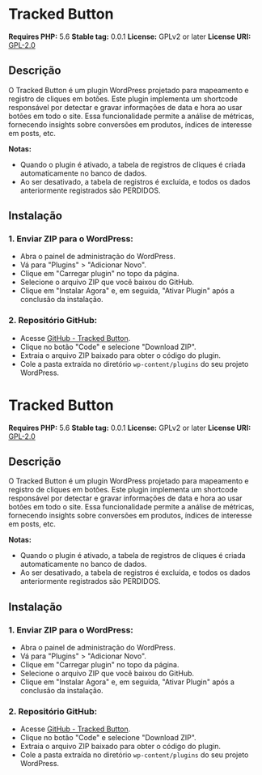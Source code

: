 # Tracked Button

**Requires PHP:** 5.6
**Stable tag:** 0.0.1
**License:** GPLv2 or later
**License URI:** [GPL-2.0](https://www.gnu.org/licenses/gpl-2.0.html)

## Descrição

O Tracked Button é um plugin WordPress projetado para mapeamento e registro de cliques em botões. Este plugin implementa um shortcode responsável por detectar e gravar informações de data e hora ao usar botões em todo o site. Essa funcionalidade permite a análise de métricas, fornecendo insights sobre conversões em produtos, índices de interesse em posts, etc.

**Notas:**
- Quando o plugin é ativado, a tabela de registros de cliques é criada automaticamente no banco de dados.
- Ao ser desativado, a tabela de registros é excluída, e todos os dados anteriormente registrados são PERDIDOS.

## Instalação

### 1. Enviar ZIP para o WordPress:

- Abra o painel de administração do WordPress.
- Vá para "Plugins" > "Adicionar Novo".
- Clique em "Carregar plugin" no topo da página.
- Selecione o arquivo ZIP que você baixou do GitHub.
- Clique em "Instalar Agora" e, em seguida, "Ativar Plugin" após a conclusão da instalação.

### 2. Repositório GitHub:

- Acesse [GitHub - Tracked Button](https://github.com/andrevigarani/TrackedButton).
- Clique no botão "Code" e selecione "Download ZIP".
- Extraia o arquivo ZIP baixado para obter o código do plugin.
- Cole a pasta extraída no diretório `wp-content/plugins` do seu projeto WordPress.
# Tracked Button

**Requires PHP:** 5.6
**Stable tag:** 0.0.1
**License:** GPLv2 or later
**License URI:** [GPL-2.0](https://www.gnu.org/licenses/gpl-2.0.html)

## Descrição

O Tracked Button é um plugin WordPress projetado para mapeamento e registro de cliques em botões. Este plugin implementa um shortcode responsável por detectar e gravar informações de data e hora ao usar botões em todo o site. Essa funcionalidade permite a análise de métricas, fornecendo insights sobre conversões em produtos, índices de interesse em posts, etc.

**Notas:**
- Quando o plugin é ativado, a tabela de registros de cliques é criada automaticamente no banco de dados.
- Ao ser desativado, a tabela de registros é excluída, e todos os dados anteriormente registrados são PERDIDOS.

## Instalação

### 1. Enviar ZIP para o WordPress:

- Abra o painel de administração do WordPress.
- Vá para "Plugins" > "Adicionar Novo".
- Clique em "Carregar plugin" no topo da página.
- Selecione o arquivo ZIP que você baixou do GitHub.
- Clique em "Instalar Agora" e, em seguida, "Ativar Plugin" após a conclusão da instalação.

### 2. Repositório GitHub:

- Acesse [GitHub - Tracked Button](https://github.com/andrevigarani/TrackedButton).
- Clique no botão "Code" e selecione "Download ZIP".
- Extraia o arquivo ZIP baixado para obter o código do plugin.
- Cole a pasta extraída no diretório `wp-content/plugins` do seu projeto WordPress.
